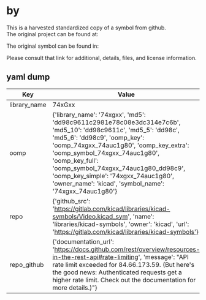 #  by   
This is a harvested standardized copy of a symbol from github.  
The original project can be found at:  
  
The original symbol can be found in:

Please consult that link for additional, details, files, and license information.  
## yaml dump  
| Key | Value |  
| --- | --- |  
| library_name | 74xGxx |  
| oomp | {'library_name': '74xgxx', 'md5': 'dd98c9611c2981e78c08e3dc314e7c6b', 'md5_10': 'dd98c9611c', 'md5_5': 'dd98c', 'md5_6': 'dd98c9', 'oomp_key': 'oomp_74xgxx_74auc1g80', 'oomp_key_extra': 'oomp_symbol_74xgxx_74auc1g80', 'oomp_key_full': 'oomp_symbol_74xgxx_74auc1g80_dd98c9', 'oomp_key_simple': '74xgxx_74auc1g80', 'owner_name': 'kicad', 'symbol_name': '74xgxx_74auc1g80'} |  
| repo | {'github_src': 'https://gitlab.com/kicad/libraries/kicad-symbols/Video.kicad_sym', 'name': 'libraries/kicad-symbols', 'owner': 'kicad', 'url': 'https://gitlab.com/kicad/libraries/kicad-symbols'} |  
| repo_github | {'documentation_url': 'https://docs.github.com/rest/overview/resources-in-the-rest-api#rate-limiting', 'message': "API rate limit exceeded for 84.66.173.59. (But here's the good news: Authenticated requests get a higher rate limit. Check out the documentation for more details.)"} |  

